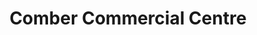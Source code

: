 ---
title: "Comber Commercial Centre"
address: "Comber Commercial Centre, 3c Killinchy Street, Comber, Co. Down, BT23 5AP"
tel: "+44 (0)28 9187 3245"
county: "Down"
category: "Car Hire"
type: "Content"
lat: "54.594329833984375"
lng: "-5.70030403137207"
---